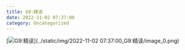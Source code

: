 ```yaml
---
title: G9:精读
date: 2022-11-02 07:37:00
category: Uncategorized
---
```



[![G9:精读](//simg.sinajs.cn/blog7style/images/common/sg_trans.gif "G9:精读")](../static/img/2022-11-02 07:37:00_G9:精读/image_0.png)  

  

